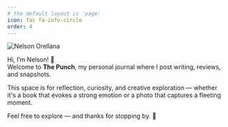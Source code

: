 ```yaml
---
# the default layout is 'page'
icon: fas fa-info-circle
order: 4
---
```


![Nelson Orellana](/The-Punch/assets/img/NelPFP.JPG)

Hi, I’m Nelson! 👋  
Welcome to **The Punch**, my personal journal where I post writing, reviews, and snapshots.

This space is for reflection, curiosity, and creative exploration — whether it's a book that evokes a strong emotion or a photo that captures a fleeting moment.

Feel free to explore — and thanks for stopping by. 🌱
